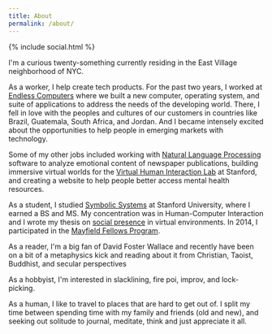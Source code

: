 ```yaml
---
title: About
permalink: /about/
---
```


{% include social.html %}

I'm a curious twenty-something currently residing in the East Village neighborhood of NYC. 

As a worker, I help create tech products. For the past two years, I worked at [Endless Computers][1] where we built a new computer, operating system, and suite of applications to address the needs of the developing world. There, I fell in love with the peoples and cultures of our customers in countries like Brazil, Guatemala, South Africa, and Jordan. And I became intensely excited about the opportunities to help people in emerging markets with technology.

Some of my other jobs included working with [Natural Language Processing][2] software to analyze emotional content of newspaper publications, building immersive virtual worlds for the [Virtual Human Interaction Lab][3] at Stanford, and creating a website to help people better access mental health resources. 

As a student, I studied [Symbolic Systems][4] at Stanford University, where I earned a BS and MS. My concentration was in Human-Computer Interaction and I wrote my thesis on [social presence][5] in virtual environments. In 2014, I participated in the [Mayfield Fellows Program][6].

As a reader, I'm a big fan of David Foster Wallace and recently have been on a bit of a metaphysics kick and reading about it from Christian, Taoist, Buddhist, and secular perspectives

As a hobbyist, I'm interested in slacklining, fire poi, improv, and lock-picking.

As a human, I like to travel to places that are hard to get out of. I split my time between spending time with my family and friends (old and new), and seeking out solitude to journal, meditate, think and just appreciate it all. 


[1]: https://www.endlessm.com
[2]: https://en.wikipedia.org/wiki/Natural_language_processing
[3]: https://vhil.stanford.edu/
[4]: https://symsys.stanford.edu/
[5]: https://en.wikipedia.org/wiki/Social_presence_theory
[6]: http://stvp.stanford.edu/mayfield-fellows-program/
